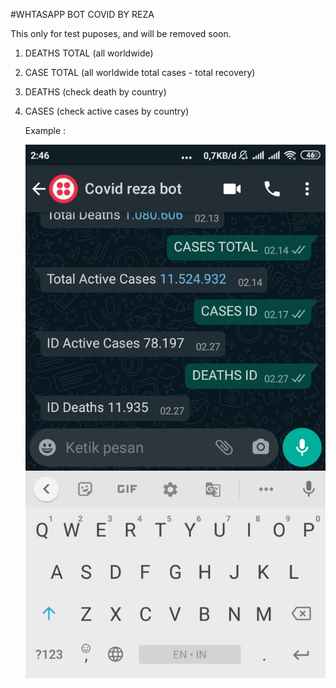 #WHTASAPP BOT COVID BY REZA

This only for test puposes, and will be removed soon.

1. DEATHS TOTAL (all worldwide)

2. CASE TOTAL (all worldwide total cases - total recovery)

3. DEATHS <country-code> (check death by country)
    
4. CASES <country-code> (check active cases by country)
    
    Example : 

    ![Optional Text](image_whatsapp.jpeg)



